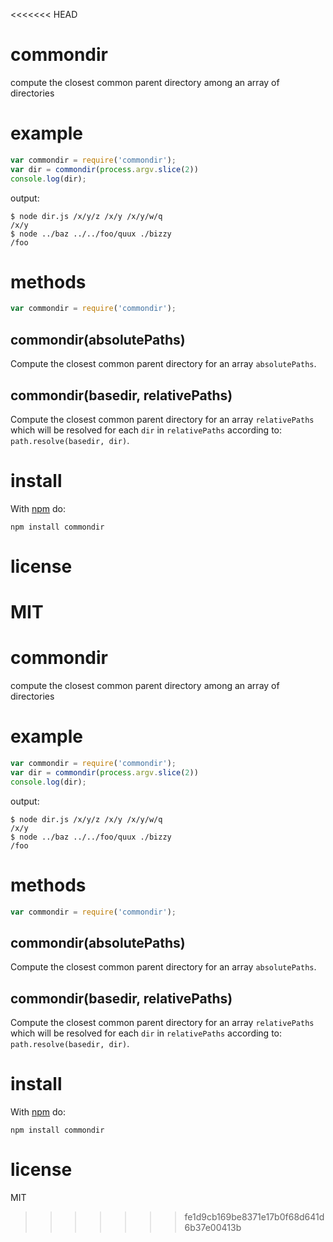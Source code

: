 <<<<<<< HEAD
# commondir

compute the closest common parent directory among an array of directories

# example

``` js
var commondir = require('commondir');
var dir = commondir(process.argv.slice(2))
console.log(dir);
```

output:

```
$ node dir.js /x/y/z /x/y /x/y/w/q
/x/y
$ node ../baz ../../foo/quux ./bizzy
/foo
```

# methods

``` js
var commondir = require('commondir');
```

## commondir(absolutePaths)

Compute the closest common parent directory for an array `absolutePaths`.

## commondir(basedir, relativePaths)

Compute the closest common parent directory for an array `relativePaths` which
will be resolved for each `dir` in `relativePaths` according to:
`path.resolve(basedir, dir)`.

# install

With [npm](https://npmjs.org) do:

```
npm install commondir
```

# license

MIT
=======
# commondir

compute the closest common parent directory among an array of directories

# example

``` js
var commondir = require('commondir');
var dir = commondir(process.argv.slice(2))
console.log(dir);
```

output:

```
$ node dir.js /x/y/z /x/y /x/y/w/q
/x/y
$ node ../baz ../../foo/quux ./bizzy
/foo
```

# methods

``` js
var commondir = require('commondir');
```

## commondir(absolutePaths)

Compute the closest common parent directory for an array `absolutePaths`.

## commondir(basedir, relativePaths)

Compute the closest common parent directory for an array `relativePaths` which
will be resolved for each `dir` in `relativePaths` according to:
`path.resolve(basedir, dir)`.

# install

With [npm](https://npmjs.org) do:

```
npm install commondir
```

# license

MIT
>>>>>>> fe1d9cb169be8371e17b0f68d641d6b37e00413b
